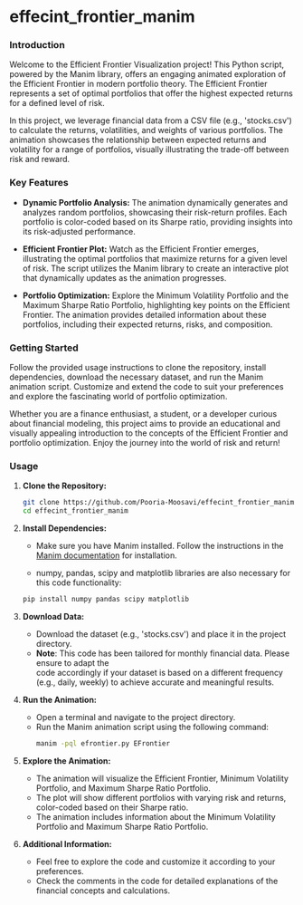 # effecint_frontier_manim

### Introduction

Welcome to the Efficient Frontier Visualization project! This Python script, powered by the Manim library, offers an engaging animated exploration of the Efficient Frontier in modern portfolio theory. The Efficient Frontier represents a set of optimal portfolios that offer the highest expected returns for a defined level of risk.

In this project, we leverage financial data from a CSV file (e.g., 'stocks.csv') to calculate the returns, volatilities, and weights of various portfolios. The animation showcases the relationship between expected returns and volatility for a range of portfolios, visually illustrating the trade-off between risk and reward.

### Key Features

- **Dynamic Portfolio Analysis:** The animation dynamically generates and analyzes random portfolios, showcasing their risk-return profiles. Each portfolio is color-coded based on its Sharpe ratio, providing insights into its risk-adjusted performance.

- **Efficient Frontier Plot:** Watch as the Efficient Frontier emerges, illustrating the optimal portfolios that maximize returns for a given level of risk. The script utilizes the Manim library to create an interactive plot that dynamically updates as the animation progresses.

- **Portfolio Optimization:** Explore the Minimum Volatility Portfolio and the Maximum Sharpe Ratio Portfolio, highlighting key points on the Efficient Frontier. The animation provides detailed information about these portfolios, including their expected returns, risks, and composition.


### Getting Started

Follow the provided usage instructions to clone the repository, install dependencies, download the necessary dataset, and run the Manim animation script. Customize and extend the code to suit your preferences and explore the fascinating world of portfolio optimization.

Whether you are a finance enthusiast, a student, or a developer curious about financial modeling, this project aims to provide an educational and visually appealing introduction to the concepts of the Efficient Frontier and portfolio optimization. Enjoy the journey into the world of risk and return!

### Usage

1. **Clone the Repository:**
   ```bash
   git clone https://github.com/Pooria-Moosavi/effecint_frontier_manim.git
   cd effecint_frontier_manim
   ```

2. **Install Dependencies:**
   - Make sure you have Manim installed. Follow the instructions in the [Manim documentation](https://docs.manim.community/en/stable/installation.html) for installation.
     
   - numpy, pandas, scipy and matplotlib libraries are also necessary for this code functionality:
   ```bash
   pip install numpy pandas scipy matplotlib
   ```

3. **Download Data:**
   - Download the dataset (e.g., 'stocks.csv') and place it in the project directory.
   - **Note**: This code has been tailored for monthly financial data. Please ensure to adapt the   
     code accordingly if your dataset is based on a different frequency (e.g., daily, weekly) to 
     achieve accurate and meaningful results. 

4. **Run the Animation:**
   - Open a terminal and navigate to the project directory.
   - Run the Manim animation script using the following command:
     ```bash
     manim -pql efrontier.py EFrontier
     ```

5. **Explore the Animation:**
   - The animation will visualize the Efficient Frontier, Minimum Volatility Portfolio, and Maximum Sharpe Ratio Portfolio.
   - The plot will show different portfolios with varying risk and returns, color-coded based on their Sharpe ratio.
   - The animation includes information about the Minimum Volatility Portfolio and Maximum Sharpe Ratio Portfolio.


6. **Additional Information:**
   - Feel free to explore the code and customize it according to your preferences.
   - Check the comments in the code for detailed explanations of the financial concepts and calculations.
